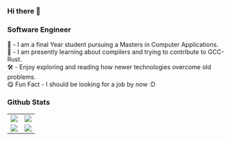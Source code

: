 ### Hi there 👋

<!--
**00AR/00AR** is a ✨ _special_ ✨ repository because its `README.md` (this file) appears on your GitHub profile.
-->
### Software Engineer

:office: - I am a final Year student pursuing a Masters in Computer Applications.<br>
:crab: - I am presently learning about compilers and trying to contribute to GCC-Rust.<br>
:hammer_and_wrench: - Enjoy exploring and reading how newer technologies overcome old problems.<br>
:yum: Fun Fact - I should be looking for a job by now :D<br>

### Github Stats

<table>
    <tr>
        <td>
            <img src="https://github-profile-trophy.vercel.app/?username=00AR&row=3&column=4&no-bg=true"/>
        </td>
        <td>
            <img src="https://github-readme-streak-stats.herokuapp.com/?user=00AR"/>
        </td> 
    </tr>
    <tr>
        <td>
            <img src="https://github-readme-stats.vercel.app/api?username=00AR&count_private=true&show_icons=true&theme=tokyonight"/>
        </td>
        <td>
            <img src="https://github-readme-stats.vercel.app/api/top-langs/?username=00AR&langs_count=10&layout=compact&hide=php,scss,css,html,batchfile,gherkin,freemarker,xslt,tsql,ruby,javascript"/>
        </td>
    </tr>
</table>

